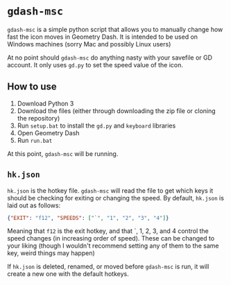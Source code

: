 # `gdash-msc`
`gdash-msc` is a simple python script that allows you to manually change how fast the icon moves in Geometry Dash. It is intended to be used on Windows machines (sorry Mac and possibly Linux users)

At no point should `gdash-msc` do anything nasty with your savefile or GD account. It only uses `gd.py` to set the speed value of the icon.

## How to use
1. Download Python 3
2. Download the files (either through downloading the zip file or cloning the repository)
3. Run `setup.bat` to install the `gd.py` and `keyboard` libraries
4. Open Geometry Dash
5. Run `run.bat`

At this point, `gdash-msc` will be running.

## `hk.json`
`hk.json` is the hotkey file. `gdash-msc` will read the file to get which keys it should be checking for exiting or changing the speed. By default, `hk.json` is laid out as follows:

```json
{"EXIT": "f12", "SPEEDS": ["`", "1", "2", "3", "4"]}
```

Meaning that `f12` is the exit hotkey, and that `, 1, 2, 3, and 4 control the speed changes (in increasing order of speed). These can be changed to your liking (though I wouldn't recommend setting any of them to the same key, weird things may happen)

If `hk.json` is deleted, renamed, or moved before `gdash-msc` is run, it will create a new one with the default hotkeys.